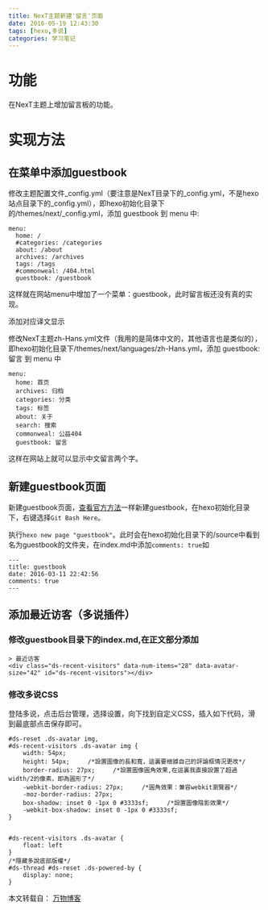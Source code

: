 ```yaml
---
title: NexT主题新建'留言'页面
date: 2016-05-19 12:43:30
tags: [hexo,多说]
categories: 学习笔记
---
```

# 功能 #
在NexT主题上增加留言板的功能。 

# 实现方法 #
## 在菜单中添加guestbook ##

修改主题配置文件_config.yml（要注意是NexT目录下的_config.yml，不是hexo站点目录下的_config.yml），即hexo初始化目录下的/themes/next/_config.yml，添加 guestbook 到 menu 中:

<!--more-->


```
menu:
  home: /  
  #categories: /categories  
  about: /about  
  archives: /archives  
  tags: /tags  
  #commonweal: /404.html  
  guestbook: /guestbook
```

这样就在网站menu中增加了一个菜单：guestbook，此时留言板还没有真的实现。

添加对应译文显示

修改NexT主题zh-Hans.yml文件（我用的是简体中文的，其他语言也是类似的），即hexo初始化目录下/themes/next/languages/zh-Hans.yml，添加 guestbook: 留言 到 menu 中
```
menu:
  home: 首页
  archives: 归档
  categories: 分类
  tags: 标签
  about: 关于
  search: 搜索
  commonweal: 公益404
  guestbook: 留言
```
这样在网站上就可以显示中文留言两个字。

## 新建guestbook页面 ##

新建guestbook页面，[查看官方方法](http://theme-next.iissnan.com/theme-settings.html#tags-page "添加「标签」页面")一样新建guestbook，在hexo初始化目录下，右键选择`Git Bash Here`。

执行`hexo new page "guestbook"`。此时会在hexo初始化目录下的/source中看到名为guestbook的文件夹，在index.md中添加`comments: true`如
```
---
title: guestbook
date: 2016-03-11 22:42:56
comments: true
---
```
## 添加最近访客（多说插件） ##

### 修改guestbook目录下的index.md,在正文部分添加 ###
```
> 最近访客
<div class="ds-recent-visitors" data-num-items="28" data-avatar-size="42" id="ds-recent-visitors"></div>
```

### 修改多说CSS ###

登陆多说，点击后台管理，选择设置，向下找到自定义CSS，插入如下代码，滑到最底部点击保存即可。
```
#ds-reset .ds-avatar img,
#ds-recent-visitors .ds-avatar img {
    width: 54px;
    height: 54px;     /*設置圖像的長和寬，這裏要根據自己的評論框情況更改*/
    border-radius: 27px;     /*設置圖像圓角效果,在這裏我直接設置了超過width/2的像素，即為圓形了*/
    -webkit-border-radius: 27px;     /*圓角效果：兼容webkit瀏覽器*/
    -moz-border-radius: 27px;
    box-shadow: inset 0 -1px 0 #3333sf;     /*設置圖像陰影效果*/
    -webkit-box-shadow: inset 0 -1px 0 #3333sf;
}


#ds-recent-visitors .ds-avatar {
    float: left
}
/*隱藏多說底部版權*/
#ds-thread #ds-reset .ds-powered-by {
    display: none;
}
```

本文转载自： [万物博客](http://www.lovexing.cn/2016/04/29/NexT%E4%B8%BB%E9%A2%98%E6%96%B0%E5%BB%BA-%E7%95%99%E8%A8%80-%E9%A1%B5%E9%9D%A2/ "万物博客")


